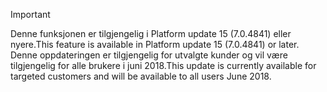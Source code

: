 > [!IMPORTANT]
> <span data-ttu-id="f02ff-101">Denne funksjonen er tilgjengelig i Platform update 15 (7.0.4841) eller nyere.</span><span class="sxs-lookup"><span data-stu-id="f02ff-101">This feature is available in Platform update 15 (7.0.4841) or later.</span></span> <span data-ttu-id="f02ff-102">Denne oppdateringen er tilgjengelig for utvalgte kunder og vil være tilgjengelig for alle brukere i juni 2018.</span><span class="sxs-lookup"><span data-stu-id="f02ff-102">This update is currently available for targeted customers and will be available to all users June 2018.</span></span>
